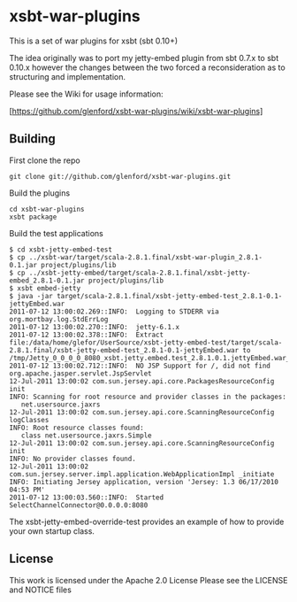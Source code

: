 
xsbt-war-plugins
================

This is a set of war plugins for xsbt (sbt 0.10+)

The idea originally was to port my jetty-embed plugin from sbt 0.7.x
to sbt 0.10.x however the changes between the two forced a reconsideration
as to structuring and implementation.

Please see the Wiki for usage information:

[https://github.com/glenford/xsbt-war-plugins/wiki/xsbt-war-plugins]



Building
--------

First clone the repo

	git clone git://github.com/glenford/xsbt-war-plugins.git


Build the plugins

	cd xsbt-war-plugins
	xsbt package


Build the test applications

	$ cd xsbt-jetty-embed-test
	$ cp ../xsbt-war/target/scala-2.8.1.final/xsbt-war-plugin_2.8.1-0.1.jar project/plugins/lib
	$ cp ../xsbt-jetty-embed/target/scala-2.8.1.final/xsbt-jetty-embed_2.8.1-0.1.jar project/plugins/lib
	$ xsbt embed-jetty
	$ java -jar target/scala-2.8.1.final/xsbt-jetty-embed-test_2.8.1-0.1-jettyEmbed.war 
	2011-07-12 13:00:02.269::INFO:  Logging to STDERR via org.mortbay.log.StdErrLog
	2011-07-12 13:00:02.270::INFO:  jetty-6.1.x
	2011-07-12 13:00:02.378::INFO:  Extract file:/data/home/glefor/UserSource/xsbt-jetty-embed-test/target/scala-2.8.1.final/xsbt-jetty-embed-test_2.8.1-0.1-jettyEmbed.war to /tmp/Jetty_0_0_0_0_8080_xsbt.jetty.embed.test_2.8.1.0.1.jettyEmbed.war____7mm45i/webapp
	2011-07-12 13:00:02.712::INFO:  NO JSP Support for /, did not find org.apache.jasper.servlet.JspServlet
	12-Jul-2011 13:00:02 com.sun.jersey.api.core.PackagesResourceConfig init
	INFO: Scanning for root resource and provider classes in the packages:
	   net.usersource.jaxrs
	12-Jul-2011 13:00:02 com.sun.jersey.api.core.ScanningResourceConfig logClasses
	INFO: Root resource classes found:
	   class net.usersource.jaxrs.Simple
	12-Jul-2011 13:00:02 com.sun.jersey.api.core.ScanningResourceConfig init
	INFO: No provider classes found.
	12-Jul-2011 13:00:02 com.sun.jersey.server.impl.application.WebApplicationImpl _initiate
	INFO: Initiating Jersey application, version 'Jersey: 1.3 06/17/2010 04:53 PM'
	2011-07-12 13:00:03.560::INFO:  Started SelectChannelConnector@0.0.0.0:8080

The xsbt-jetty-embed-override-test provides an example of how to provide your own startup class.


License
-------

This work is licensed under the Apache 2.0 License
Please see the LICENSE and NOTICE files




